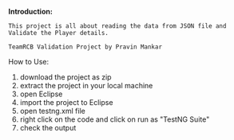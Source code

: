  **Introduction:**
 
    This project is all about reading the data from JSON file and
    Validate the Player details.
    
    TeamRCB Validation Project by Pravin Mankar

How to Use:

1) download the project as zip
2) extract the project in your local machine
3) open Eclipse
4) import the project to Eclipse
5) open testng.xml file
6) right click on the code and click on run as "TestNG Suite"
7) check the output
	
	
